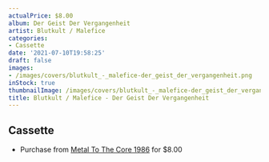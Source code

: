 ```yaml
---
actualPrice: $8.00
album: Der Geist Der Vergangenheit
artist: Blutkult / Malefice
categories:
- Cassette
date: '2021-07-10T19:58:25'
draft: false
images:
- /images/covers/blutkult_-_malefice-der_geist_der_vergangenheit.png
inStock: true
thumbnailImage: /images/covers/blutkult_-_malefice-der_geist_der_vergangenheit-thumb.png
title: Blutkult / Malefice - Der Geist Der Vergangenheit
---
```


## Cassette
* Purchase from [Metal To The Core 1986](https://metaltothecore1986.com/shop/blutkult-malefice-der-geist-der-vergangenheit-cassette/) for $8.00
